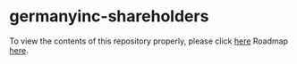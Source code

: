 # germanyinc-shareholders

To view the contents of this repository properly, please click [here](https://nbviewer.org/github/KensingtonOscupant/germanyinc-shareholders/blob/7ab89ed872f014da983c1ee284776d76d8665bcd/src/exploration.ipynb)
Roadmap [here](https://docs.google.com/document/d/1papUu80fQaBuHj6Ljf7vrgwZCed0jn9jWPykpA4dsqg/edit).


